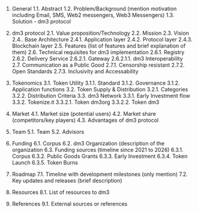 1. General
1.1. Abstract
1.2. Problem/Background (mention motivation including Email, SMS, Web2 messengers, Web3 Messengers)
1.3. Solution - dm3 protocol

2. dm3 protocol
2.1. Value proposition/Technology
2.2. Mission
2.3. Vision
2.4.. Base Architecture
2.4.1. Application layer
2.4.2. Protocol layer
2.4.3. Blockchain layer
2.5. Features (list of features and brief explanation of them)
2.6. Technical requisites for dm3 implementation
2.6.1. Registry
2.6.2. Delivery Service
2.6.2.1. Gateway
2.6.2.1.1. dm3 Interoperability
2.7. Communication as a Public Good
2.7.1. Censorship resistant
2.7.2. Open Standards 
2.7.3. Inclusivity and Accessability

3. Tokenomics
3.1. Token Utility
3.1.1. Standard
3.1.2. Governance
3.1.2. Application functions
3.2. Token Supply & Distribution
3.2.1. Categories
3.2.2. Distribution Criteria
3.3. dm3 Network
3.3.1. Early Investment flow
3.3.2. Tokenize.it 
3.3.2.1. Token dm3org
3.3.2.2. Token dm3

4. Market
4.1. Market size (potential users)
4.2. Market share (competitors/key players)
4.3. Advantages of dm3 protocol

5. Team
5.1. Team 
5.2. Advisors

6. Funding
6.1. Corpus
6.2. dm3 Organization (description of the organization
6.3. Funding sources (timeline since 2021 to 2026)
6.3.1. Corpus
6.3.2. Public Goods Grants
6.3.3. Early Investment
6.3.4. Token Launch
6.3.5. Token Burns

7. Roadmap
7.1. Timeline with development milestones (only mention)
7.2. Key updates and releases (brief description)

8. Resources
8.1. List of resources to dm3

9. References
9.1. External sources or references
